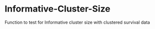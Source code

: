 # Informative-Cluster-Size
Function to test for Informative cluster size with clustered survival data
